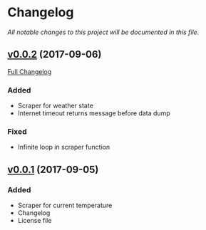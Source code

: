 # Changelog
_All notable changes to this project will be documented in this file._

## [v0.0.2](https://github.com/aemx/taw-tools/tree/0.0.2) (2017-09-06)

[Full Changelog](https://github.com/aemx/taw-tools/compare/0.0.1...0.0.2)

### Added

- Scraper for weather state
- Internet timeout returns message before data dump

### Fixed

- Infinite loop in scraper function

## [v0.0.1](https://github.com/aemx/taw-tools/tree/0.0.1) (2017-09-05)

### Added

- Scraper for current temperature
- Changelog
- License file